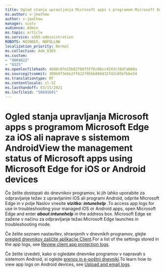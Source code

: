 ```yaml
---
title: Ogled stanja upravljanja Microsoft apps s programom Microsoft Edge za iOS ali naprave s sistemom Android
ms.author: v-jmathew
author: v-jmathew
manager: scotv
audience: Admin
ms.topic: article
ms.service: o365-administration
ROBOTS: NOINDEX, NOFOLLOW
localization_priority: Normal
ms.collection: Adm_O365
ms.custom:
- "9004622"
- "8325"
ms.openlocfilehash: 4b88c97e15b62f68f5ff6c0bcc4243c78dfabb6a
ms.sourcegitcommit: 309b9f3e6e2ff622f95bb860d337d2c05b7bbe54
ms.translationtype: MT
ms.contentlocale: sl-SI
ms.lasthandoff: 03/15/2021
ms.locfileid: "50841641"
---
```

# <a name="view-the-management-status-of-microsoft-apps-using-microsoft-edge-for-ios-or-android-devices"></a><span data-ttu-id="7fadc-102">Ogled stanja upravljanja Microsoft apps s programom Microsoft Edge za iOS ali naprave s sistemom Android</span><span class="sxs-lookup"><span data-stu-id="7fadc-102">View the management status of Microsoft apps using Microsoft Edge for iOS or Android devices</span></span>

<span data-ttu-id="7fadc-103">Če želite dostopati do dnevnikov programov, ki jih lahko uporabite za odpravljanje težav z upravljanimi iOS ali programi Android, odprite Microsoft Edge in v polje Naslov vnesite ***vizitko: intunehelp*** .</span><span class="sxs-lookup"><span data-stu-id="7fadc-103">To access app logs for use in troubleshooting your managed iOS or Android apps, open Microsoft Edge and enter ***about:intunehelp*** in the address box.</span></span> <span data-ttu-id="7fadc-104">Microsoft Edge se zažene v načinu za odpravljanje težav.</span><span class="sxs-lookup"><span data-stu-id="7fadc-104">Microsoft Edge launches in troubleshooting mode.</span></span>

<span data-ttu-id="7fadc-105">Če želite seznam nastavitev, shranjenih v dnevnikih programov, glejte [pregled dnevnikov zaščite aplikacije Client](https://go.microsoft.com/fwlink/?linkid=2141401).</span><span class="sxs-lookup"><span data-stu-id="7fadc-105">For a list of the settings stored in the app logs, see [Review client app protection logs](https://go.microsoft.com/fwlink/?linkid=2141401).</span></span>

<span data-ttu-id="7fadc-106">Če želite izvedeti, kako si ogledate dnevnike programov v napravah s sistemom Android, si oglejte [prenos in e-poštni dnevniki](https://go.microsoft.com/fwlink/?linkid=2141408).</span><span class="sxs-lookup"><span data-stu-id="7fadc-106">To learn how to view app logs on Android devices, see [Upload and email logs](https://go.microsoft.com/fwlink/?linkid=2141408).</span></span>
